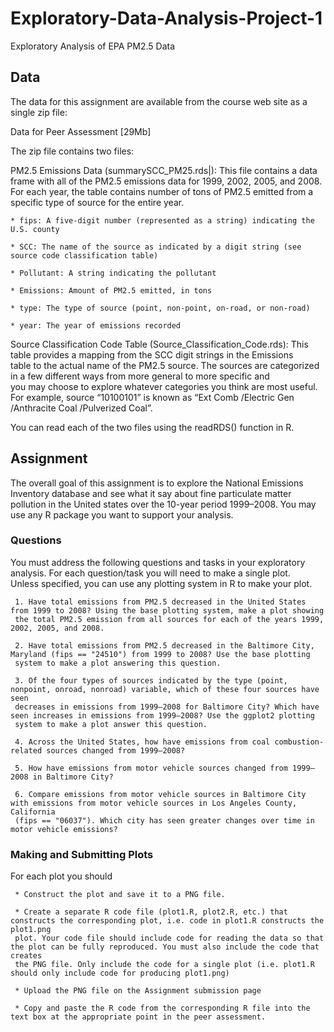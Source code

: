 # Exploratory-Data-Analysis-Project-1
Exploratory Analysis of EPA PM2.5 Data

## Data
The data for this assignment are available from the course web site as a single zip file:

Data for Peer Assessment [29Mb]

The zip file contains two files:

PM2.5 Emissions Data (summarySCC_PM25.rds|): This file contains a data frame with all of the PM2.5 emissions data for 1999, 2002, 2005, and 2008.  
For each year, the table contains number of tons of PM2.5 emitted from a specific type of source for the entire year.

    * fips: A five-digit number (represented as a string) indicating the U.S. county

    * SCC: The name of the source as indicated by a digit string (see source code classification table)

    * Pollutant: A string indicating the pollutant

    * Emissions: Amount of PM2.5 emitted, in tons

    * type: The type of source (point, non-point, on-road, or non-road)

    * year: The year of emissions recorded

Source Classification Code Table (Source_Classification_Code.rds): This table provides a mapping from the SCC digit strings in the Emissions  
table to the actual name of the PM2.5 source. The sources are categorized in a few different ways from more general to more specific and  
you may choose to explore whatever categories you think are most useful.   
For example, source “10100101” is known as “Ext Comb /Electric Gen /Anthracite Coal /Pulverized Coal”.

You can read each of the two files using the readRDS() function in R.

## Assignment
 
The overall goal of this assignment is to explore the National Emissions Inventory database and see what it say about fine particulate matter  
pollution in the United states over the 10-year period 1999–2008. You may use any R package you want to support your analysis.

### Questions
You must address the following questions and tasks in your exploratory analysis. For each question/task you will need to make a single plot.  
Unless specified, you can use any plotting system in R to make your plot.

     1. Have total emissions from PM2.5 decreased in the United States from 1999 to 2008? Using the base plotting system, make a plot showing  
     the total PM2.5 emission from all sources for each of the years 1999, 2002, 2005, and 2008.

     2. Have total emissions from PM2.5 decreased in the Baltimore City, Maryland (fips == "24510") from 1999 to 2008? Use the base plotting  
     system to make a plot answering this question.

     3. Of the four types of sources indicated by the type (point, nonpoint, onroad, nonroad) variable, which of these four sources have seen  
     decreases in emissions from 1999–2008 for Baltimore City? Which have seen increases in emissions from 1999–2008? Use the ggplot2 plotting  
     system to make a plot answer this question.

     4. Across the United States, how have emissions from coal combustion-related sources changed from 1999–2008?

     5. How have emissions from motor vehicle sources changed from 1999–2008 in Baltimore City?

     6. Compare emissions from motor vehicle sources in Baltimore City with emissions from motor vehicle sources in Los Angeles County, California  
     (fips == "06037"). Which city has seen greater changes over time in motor vehicle emissions?

### Making and Submitting Plots

For each plot you should

     * Construct the plot and save it to a PNG file.

     * Create a separate R code file (plot1.R, plot2.R, etc.) that constructs the corresponding plot, i.e. code in plot1.R constructs the plot1.png  
     plot. Your code file should include code for reading the data so that the plot can be fully reproduced. You must also include the code that creates  
     the PNG file. Only include the code for a single plot (i.e. plot1.R should only include code for producing plot1.png)

     * Upload the PNG file on the Assignment submission page

     * Copy and paste the R code from the corresponding R file into the text box at the appropriate point in the peer assessment.
